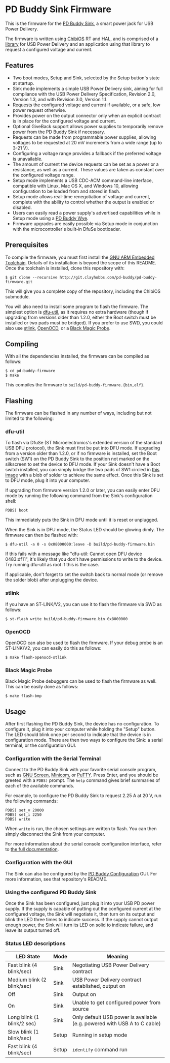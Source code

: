 # PD Buddy Sink Firmware

This is the firmware for the [PD Buddy Sink][], a smart power jack for USB
Power Delivery.

The firmware is written using [ChibiOS][] RT and HAL, and is comprised of a
[library][] for USB Power Delivery and an application using that library to
request a configured voltage and current.

[PD Buddy Sink]: https://git.clayhobbs.com/pd-buddy/pd-buddy-sink
[ChibiOS]: http://www.chibios.org/
[library]: lib/README.md

## Features

* Two boot modes, Setup and Sink, selected by the Setup button's state at
  startup.
* Sink mode implements a simple USB Power Delivery sink, aiming for full
  compliance with the USB Power Delivery Specification, Revision 2.0,
  Version 1.3, and with Revision 3.0, Version 1.1.
* Requests the configured voltage and current if available, or a safe, low
  power request otherwise.
* Provides power on the output connector only when an explicit contract is in
  place for the configured voltage and current.
* Optional GiveBack support allows power supplies to temporarily remove power
  from the PD Buddy Sink if necessary.
* Requests can be made from programmable power supplies, allowing voltages to
  be requested at 20 mV increments from a wide range (up to 3-21 V).
* Configuring a voltage range provides a fallback if the preferred voltage is
  unavailable.
* The amount of current the device requests can be set as a power or a
  resistance, as well as a current.  These values are taken as constant over
  the configured voltage range.
* Setup mode implements a USB CDC-ACM command-line interface, compatible with
  Linux, Mac OS X, and Windows 10, allowing configuration to be loaded from and
  stored in flash.
* Setup mode allows real-time renegotiation of voltage and current, complete
  with the ability to control whether the output is enabled or disabled.
* Users can easily read a power supply's advertised capabilities while in Setup
  mode using a [PD Buddy Wye][].
* Firmware upgrades are easily possible via Setup mode in conjunction with the
  microcontroller's built-in DfuSe bootloader.

[PD Buddy Wye]: https://git.clayhobbs.com/pd-buddy/pd-buddy-wye

## Prerequisites

To compile the firmware, you must first install the [GNU ARM Embedded
Toolchain][toolchain].  Details of its installation is beyond the scope of this
README.  Once the toolchain is installed, clone this repository with:

    $ git clone --recursive http://git.clayhobbs.com/pd-buddy/pd-buddy-firmware.git

This will give you a complete copy of the repository, including the ChibiOS
submodule.

You will also need to install some program to flash the firmware.  The simplest
option is [dfu-util][], as it requires no extra hardware (though if upgrading
from versions older than 1.2.0, either the Boot switch must be installed or two
pads must be bridged).  If you prefer to use SWD, you could also use
[stlink][], [OpenOCD][], or a [Black Magic Probe][].

[toolchain]: https://launchpad.net/gcc-arm-embedded
[dfu-util]: http://dfu-util.sourceforge.net/
[stlink]: https://github.com/texane/stlink
[OpenOCD]: http://openocd.org/
[Black Magic Probe]: https://github.com/blacksphere/blackmagic/wiki

## Compiling

With all the dependencies installed, the firmware can be compiled as follows:

    $ cd pd-buddy-firmware
    $ make

This compiles the firmware to `build/pd-buddy-firmware.{bin,elf}`.

## Flashing

The firmware can be flashed in any number of ways, including but not limited to
the following:

### dfu-util

To flash via DfuSe (ST Microelectronics's extended version of the standard USB
DFU protocol), the Sink must first be put into DFU mode.  If upgrading from a
version older than 1.2.0, or if no firmware is installed, set the Boot switch
(SW1) on the PD Buddy Sink to the position not marked on the silkscreen to set
the device to DFU mode.  If your Sink doesn't have a Boot switch installed, you
can simply bridge the two pads of SW1 circled in [this image][dfu pads] with a
blob of solder to achieve the same effect.  Once this Sink is set to DFU mode,
plug it into your computer.

If upgrading from firmware version 1.2.0 or later, you can easily enter DFU
mode by running the following command from the Sink's configuration shell:

    PDBS) boot

This immediately puts the Sink in DFU mode until it is reset or unplugged.

When the Sink is in DFU mode, the Status LED should be glowing dimly.  The
firmware can then be flashed with:

    $ dfu-util -a 0 -s 0x08000000:leave -D build/pd-buddy-firmware.bin

If this fails with a message like "dfu-util: Cannot open DFU device 0483:df11",
it's likely that you don't have permissions to write to the device.  Try
running dfu-util as root if this is the case.

If applicable, don't forget to set the switch back to normal mode (or remove
the solder blob) after unplugging the device.

[dfu pads]: docs/dfu_pads.jpg

### stlink

If you have an ST-LINK/V2, you can use it to flash the firmware via SWD as
follows:

    $ st-flash write build/pd-buddy-firmware.bin 0x8000000

### OpenOCD

OpenOCD can also be used to flash the firmware.  If your debug probe is an
ST-LINK/V2, you can easily do this as follows:

    $ make flash-openocd-stlink

### Black Magic Probe

Black Magic Probe debuggers can be used to flash the firmware as well.  This
can be easily done as follows:

    $ make flash-bmp

## Usage

After first flashing the PD Buddy Sink, the device has no configuration.  To
configure it, plug it into your computer while holding the "Setup" button.  The
LED should blink once per second to indicate that the device is in
configuration mode.  There are then two ways to configure the Sink: a serial
terminal, or the configuration GUI.

### Configuration with the Serial Terminal

Connect to the PD Buddy Sink with your favorite serial console program, such as
[GNU Screen][], [Minicom][], or [PuTTY][].  Press Enter, and you should be
greeted with a `PDBS)` prompt.  The `help` command gives brief summaries of
each of the available commands.

For example, to configure the PD Buddy Sink to request 2.25 A at 20 V, run the
following commands:

    PDBS) set_v 20000
    PDBS) set_i 2250
    PDBS) write

When `write` is run, the chosen settings are written to flash.  You can then
simply disconnect the Sink from your computer.

For more information about the serial console configuration interface, refer to
[the full documentation][shell docs].

[GNU Screen]: https://www.gnu.org/software/screen/
[Minicom]: https://alioth.debian.org/projects/minicom
[PuTTY]: http://www.chiark.greenend.org.uk/~sgtatham/putty/
[shell docs]: docs/console_config.md

### Configuration with the GUI

The Sink can also be configured by the [PD Buddy Configuration][pd-buddy-gtk]
GUI.  For more information, see that repository's README.

[pd-buddy-gtk]: https://git.clayhobbs.com/pd-buddy/pd-buddy-gtk

### Using the configured PD Buddy Sink

Once the Sink has been configured, just plug it into your USB PD power supply.
If the supply is capable of putting out the configured current at the
configured voltage, the Sink will negotiate it, then turn on its output and
blink the LED three times to indicate success.  If the supply cannot output
enough power, the Sink will turn its LED on solid to indicate failure, and
leave its output turned off.

### Status LED descriptions

LED State                  | Mode  | Meaning
---------------------------|-------|---------------------------------------------------
Fast blink (4 blink/sec)   | Sink  | Negotiating USB Power Delivery contract
Medium blink (2 blink/sec) | Sink  | USB Power Delivery contract established, output on
Off                        | Sink  | Output on
On                         | Sink  | Unable to get configured power from source
Long blink (1 blink/2 sec) | Sink  | Only default USB power is available (e.g. powered with USB A to C cable)
Slow blink (1 blink/sec)   | Setup | Running in setup mode
Fast blink (4 blink/sec)   | Setup | `identify` command run
